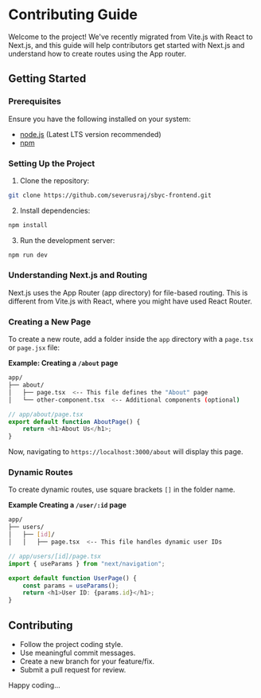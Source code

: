 # Contributing Guide

Welcome to the project! We've recently migrated from Vite.js with React to Next.js, and this guide will help contributors get started with Next.js and understand how to create routes using the App router.

## Getting Started

### Prerequisites

Ensure you have the following installed on your system:

- [node.js](https://nodejs.org/) (Latest LTS version recommended)
- [npm](https://www.npmjs.com)

### Setting Up the Project

1. Clone the repository:

```bash
git clone https://github.com/severusraj/sbyc-frontend.git
```

2. Install dependencies:

```bash
npm install
```

3. Run the development server:

```bash
npm run dev
```

### Understanding Next.js and Routing

Next.js uses the App Router (app directory) for file-based routing. This is different from Vite.js with React, where you might have used React Router.

### Creating a New Page

To create a new route, add a folder inside the `app` directory with a `page.tsx` or `page.jsx` file:

**Example: Creating a `/about` page**

```bash
app/
├── about/
│   ├── page.tsx  <-- This file defines the "About" page
│   └── other-component.tsx  <-- Additional components (optional)
```

```ts
// app/about/page.tsx
export default function AboutPage() {
	return <h1>About Us</h1>;
}
```

Now, navigating to `https://localhost:3000/about` will display this page.

### Dynamic Routes

To create dynamic routes, use square brackets `[]` in the folder name.

**Example Creating a `/user/:id` page**

```bash
app/
├── users/
│   ├── [id]/
│   │   ├── page.tsx  <-- This file handles dynamic user IDs
```

```ts
// app/users/[id]/page.tsx
import { useParams } from "next/navigation";

export default function UserPage() {
	const params = useParams();
	return <h1>User ID: {params.id}</h1>;
}
```

## Contributing

- Follow the project coding style.
- Use meaningful commit messages.
- Create a new branch for your feature/fix.
- Submit a pull request for review.

Happy coding...
